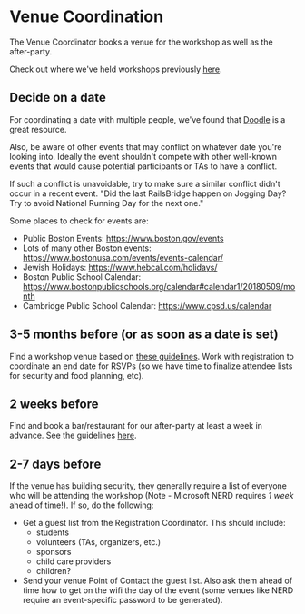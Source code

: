 # Venue Coordination

The Venue Coordinator books a venue for the workshop as well as the after-party.

Check out where we've held workshops previously
[here](./previous-workshop-venues.md).

## Decide on a date

For coordinating a date with multiple people, we've found that [Doodle](https://doodle.com) is a great resource.

Also, be aware of other events that may conflict on whatever date you're looking into. Ideally the event shouldn't compete with other well-known events that would cause potential participants or TAs to have a conflict.

If such a conflict is unavoidable, try to make sure a similar conflict didn't occur in a recent event. "Did the last RailsBridge happen on Jogging Day? Try to avoid National Running Day for the next one."

Some places to check for events are:

* Public Boston Events: https://www.boston.gov/events
* Lots of many other Boston events: https://www.bostonusa.com/events/events-calendar/
* Jewish Holidays: https://www.hebcal.com/holidays/
* Boston Public School Calendar: https://www.bostonpublicschools.org/calendar#calendar1/20180509/month
* Cambridge Public School Calendar: https://www.cpsd.us/calendar

## 3-5 months before (or as soon as a date is set)

Find a workshop venue based on [these guidelines](venue-guidelines.md#workshop-venue). Work with registration to coordinate an end date for RSVPs (so we have time to finalize attendee lists for security and food planning, etc).

## 2 weeks before

Find and book a bar/restaurant for our after-party at least a week in advance.
See the guidelines
[here](/venue-coordination/README.md#after-party-venue-guidelines).

## 2-7 days before

If the venue has building security, they generally require a list of everyone who will be attending the workshop (Note - Microsoft NERD requires *1 week* ahead of time!). If so, do the following:

* Get a guest list from the Registration Coordinator. This should include:
  - students
  - volunteers (TAs, organizers, etc.)
  - sponsors
  - child care providers
  - children?
* Send your venue Point of Contact the guest list. Also ask them ahead of time how to get on the wifi the day of the event (some venues like NERD require an event-specific password to be generated).
